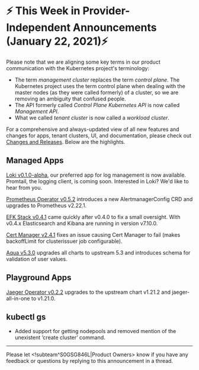 # :zap: This Week in Provider-Independent Announcements (January 22, 2021):zap:

Please note that we are aligning some key terms in our product communication with the Kubernetes project's terminology:

- The term *management cluster* replaces the term *control plane*. The Kubernetes project uses the term control plane when dealing with the master nodes (as they were called formerly) of a cluster, so we are removing an ambiguity that confused people.
- The API formerly called *Control Plane Kubernetes API* is now called *Management API*.
- What we called *tenant cluster* is now called a *workload cluster*.

For a comprehensive and always-updated view of all new features and changes for apps, tenant clusters, UI, and documentation, please check out [Changes and Releases](https://docs.giantswarm.io/changes/). Below are the highlights.

## Managed Apps

[Loki v0.1.0-alpha](https://github.com/giantswarm/loki-app/blob/master/CHANGELOG.md#010-alpha---2021-01-21), our preferred app for log management is now available. Promtail, the logging client, is coming soon. Interested in Loki? We'd like to hear from you.

[Prometheus Operator v0.5.2](https://docs.giantswarm.io/changes/managed-apps/prometheus-operator-app/v0.5.2/) introduces a new AlertmanagerConfig CRD and upgrades to Prometheus v2.22.1.

[EFK Stack v0.4.1](https://docs.giantswarm.io/changes/managed-apps/efk-stack-app/v0.4.1/) came quickly after v0.4.0 to fix a small oversight. With v0.4.x Elasticsearch and Kibana are running in version v7.10.0.

[Cert Manager v2.4.1](https://docs.giantswarm.io/changes/managed-apps/cert-manager-app/v2.4.1/) fixes an issue causing Cert Manager to fail (makes backoffLimit for clusterissuer job configurable).

[Aqua v5.3.0](https://docs.giantswarm.io/changes/managed-apps/aqua-app/v5.3.0/) upgrades all charts to upstream 5.3 and introduces schema for validation of user values.

## Playground Apps

[Jaeger Operator v0.2.2](https://docs.giantswarm.io/changes/playground-apps/jaeger-operator-app/v0.2.2/) upgrades to the upstream chart v1.21.2 and jaeger-all-in-one to v1.21.0.

## kubectl gs

- Added support for getting nodepools and removed mention of the unexistent ‘create cluster’ command.

---
Please let <!subteam^S0GSG846L|Product Owners> know if you have any feedback or questions by replying to this announcement in a thread.
